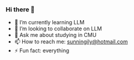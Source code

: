 ### Hi there 👋


- 🌱 I’m currently learning LLM
- 👯 I’m looking to collaborate on LLM
- 💬 Ask me about studying in CMU
- 📫 How to reach me: sunningily@hotmail.com
- ⚡ Fun fact: everything

